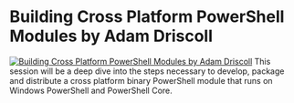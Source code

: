 ﻿# Building Cross Platform PowerShell Modules by Adam Driscoll

[![Building Cross Platform PowerShell Modules by Adam Driscoll](https://i1.ytimg.com/vi/tqQqBH5RuVU/hqdefault.jpg "Building Cross Platform PowerShell Modules by Adam Driscoll")](https://www.youtube.com/watch?v=tqQqBH5RuVU)
This session will be a deep dive into the steps necessary to develop, package and distribute a cross platform binary PowerShell module that runs on Windows PowerShell and PowerShell Core.



